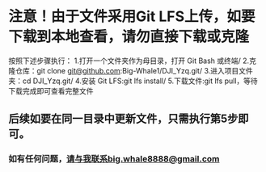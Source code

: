 # 注意！由于文件采用Git LFS上传，如要下载到本地查看，请勿直接下载或克隆
  按照下述步骤执行：
    1.打开一个文件夹作为母目录，打开 Git Bash 或终端/
    2.克隆仓库：git clone git@github.com:Big-Whale1/DJI_Yzq.git/
    3.进入项目文件夹：cd DJI_Yzq.git/
    4.安装 Git LFS:git lfs install/
    5.下载文件:git lfs pull，等待下载完成即可查看完整文件

## 后续如要在同一目录中更新文件，只需执行第5步即可。
### 如有任何问题，请与我联系big.whale8888@gmail.com

